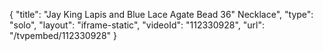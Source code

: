 {
    "title": "Jay King Lapis and Blue Lace Agate Bead 36\" Necklace",
    "type": "solo",
    "layout": "iframe-static",
    "videoId": "112330928",
    "url": "\/tvpembed\/112330928"
}
